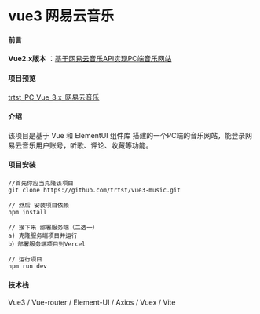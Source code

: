# vue3 网易云音乐

#### 前言

 **Vue2.x版本** ：[基于网易云音乐API实现PC端音乐网站](https://github.com/trtst/vue_pc_music)


#### 项目预览

[trtst_PC_Vue_3.x_网易云音乐](https://music-trtst-com.vercel.app)

#### 介绍

该项目是基于 Vue 和 ElementUI 组件库 搭建的一个PC端的音乐网站，能登录网易云音乐用户账号，听歌、评论、收藏等功能。

#### 项目安装


```
//首先你应当克隆该项目
git clone https://github.com/trtst/vue3-music.git

// 然后 安装项目依赖
npm install

// 接下来 部署服务端（二选一）
a) 克隆服务端项目并运行
b）部署服务端项目到Vercel

// 运行项目
npm run dev
```


#### 技术栈

Vue3 /
Vue-router /
Element-UI /
Axios /
Vuex /
Vite

